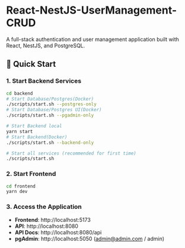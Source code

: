 # React-NestJS-UserManagement-CRUD

A full-stack authentication and user management application built with React, NestJS, and PostgreSQL.

## 🚀 Quick Start

### 1. Start Backend Services

```bash
cd backend
# Start Database/Postgres(Docker)
./scripts/start.sh --postgres-only 
# Start Database/Postgres UI(Docker)
./scripts/start.sh --pgadmin-only 

# Start Backend local
yarn start
# Start Backend(Docker)
./scripts/start.sh --backend-only 

# Start all services (recommended for first time)
./scripts/start.sh
```

### 2. Start Frontend

```bash
cd frontend
yarn dev
```

### 3. Access the Application

- **Frontend**: http://localhost:5173
- **API**: http://localhost:8080
- **API Docs**: http://localhost:8080/api
- **pgAdmin**: http://localhost:5050 (admin@admin.com / admin) 